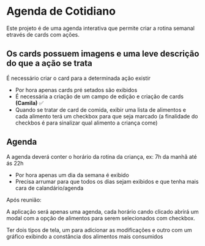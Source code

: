 # Agenda de Cotidiano

Este projeto é de uma agenda interativa que permite criar a rotina semanal etravés de cards com ações.

## Os cards possuem imagens e uma leve descrição do que a ação se trata

É necessário criar o card para a determinada ação existir

- Por hora apenas cards pré setados são exibidos
- É necessária a criação de um campo de edição e criação de cards <strong>(Camila)</strong> ✅
- Quando se tratar de card de comida, exibir uma lista de alimentos e cada alimento terá um checkbox para que seja marcado (a finalidade do checkbos é para sinalizar qual alimento a criança come)

## Agenda

A agenda deverá conter o horário da rotina da criança, ex: 7h da manhã até ás 22h

- Por hora apenas um dia da semana é exibido
- Precisa arrumar para que todos os dias sejam exibidos e que tenha mais cara de calandário/agenda


<!-------------------------------------------------------------------------------------------------------------->

Após reunião:

A aplicação será apenas uma agenda, cada horário cando clicado abrirá um modal com a opção de alimentos para serem selecionados com checkbox.

Ter dois tipos de tela, um para adicionar as modificações e outro com um gráfico exibindo a constância dos alimentos mais consumidos
